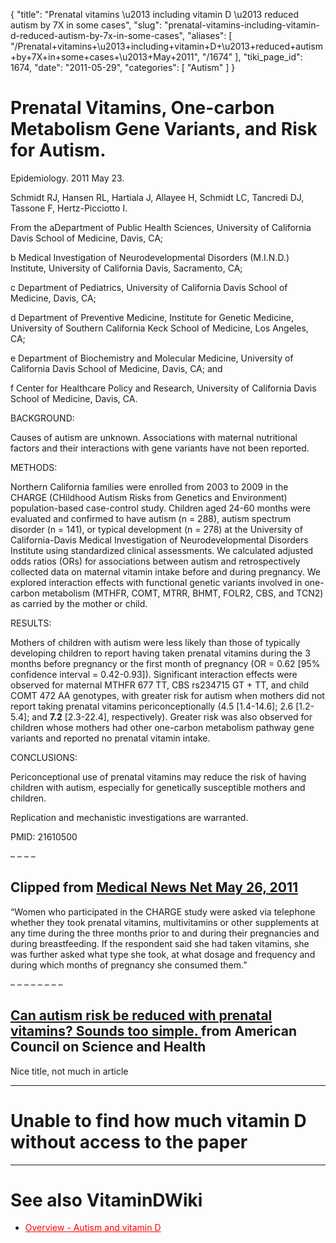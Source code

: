 {
  "title": "Prenatal vitamins \u2013 including vitamin D \u2013 reduced autism by 7X in some cases",
  "slug": "prenatal-vitamins-including-vitamin-d-reduced-autism-by-7x-in-some-cases",
  "aliases": [
    "/Prenatal+vitamins+\u2013+including+vitamin+D+\u2013+reduced+autism+by+7X+in+some+cases+\u2013+May+2011",
    "/1674"
  ],
  "tiki_page_id": 1674,
  "date": "2011-05-29",
  "categories": [
    "Autism"
  ]
}


# Prenatal Vitamins, One-carbon Metabolism Gene Variants, and Risk for Autism.

Epidemiology. 2011 May 23.

Schmidt RJ, Hansen RL, Hartiala J, Allayee H, Schmidt LC, Tancredi DJ, Tassone F, Hertz-Picciotto I.

From the aDepartment of Public Health Sciences, University of California Davis School of Medicine, Davis, CA; 

b Medical Investigation of Neurodevelopmental Disorders (M.I.N.D.) Institute, University of California Davis, Sacramento, CA; 

c Department of Pediatrics, University of California Davis School of Medicine, Davis, CA; 

d Department of Preventive Medicine, Institute for Genetic Medicine, University of Southern California Keck School of Medicine, Los Angeles, CA; 

e Department of Biochemistry and Molecular Medicine, University of California Davis School of Medicine, Davis, CA; and 

f Center for Healthcare Policy and Research, University of California Davis School of Medicine, Davis, CA.

BACKGROUND:

Causes of autism are unknown. Associations with maternal nutritional factors and their interactions with gene variants have not been reported.

METHODS:

Northern California families were enrolled from 2003 to 2009 in the CHARGE (CHildhood Autism Risks from Genetics and Environment) population-based case-control study. Children aged 24-60 months were evaluated and confirmed to have autism (n = 288), autism spectrum disorder (n = 141), or typical development (n = 278) at the University of California-Davis Medical Investigation of Neurodevelopmental Disorders Institute using standardized clinical assessments. We calculated adjusted odds ratios (ORs) for associations between autism and retrospectively collected data on maternal vitamin intake before and during pregnancy. We explored interaction effects with functional genetic variants involved in one-carbon metabolism (MTHFR, COMT, MTRR, BHMT, FOLR2, CBS, and TCN2) as carried by the mother or child.

RESULTS:

Mothers of children with autism were less likely than those of typically developing children to report having taken prenatal vitamins during the 3 months before pregnancy or the first month of pregnancy (OR = 0.62 <span>[95% confidence interval = 0.42-0.93]</span>). Significant interaction effects were observed for maternal MTHFR 677 TT, CBS rs234715 GT + TT, and child COMT 472 AA genotypes, with greater risk for autism when mothers did not report taking prenatal vitamins periconceptionally (4.5 <span>[1.4-14.6]</span>; 2.6 <span>[1.2-5.4]</span>; and  **7.2**  <span>[2.3-22.4]</span>, respectively). Greater risk was also observed for children whose mothers had other one-carbon metabolism pathway gene variants and reported no prenatal vitamin intake.

CONCLUSIONS:

Periconceptional use of prenatal vitamins may reduce the risk of having children with autism, especially for genetically susceptible mothers and children. 

Replication and mechanistic investigations are warranted.

PMID:     21610500

– – – – 

## Clipped from [Medical News Net May 26, 2011](http://www.news-medical.net/news/20110526/Taking-prenatal-vitamins-early-during-pregnancy-can-reduce-risk-of-having-children-with-autism.aspx)

“Women who participated in the CHARGE study were asked via telephone whether they took prenatal vitamins, multivitamins or other supplements at any time during the three months prior to and during their pregnancies and during breastfeeding. If the respondent said she had taken vitamins, she was further asked what type she took, at what dosage and frequency and during which months of pregnancy she consumed them.”

– – – – – – – – 

## [Can autism risk be reduced with prenatal vitamins? Sounds too simple. ](http://www.acsh.org/factsfears/newsid.2673/news_detail.asp)  from American Council on Science and Health

Nice title, not much in article

- - - - - - - - - - - 

# Unable to find how much vitamin D without access to the paper

- - - - - - - - - - - - 

# See also VitaminDWiki

* <a href="/posts/overview-autism-and-vitamin-d" style="color: red; text-decoration: underline;" title="This link has an unknown page_id: 605">Overview - Autism and vitamin D</a>

